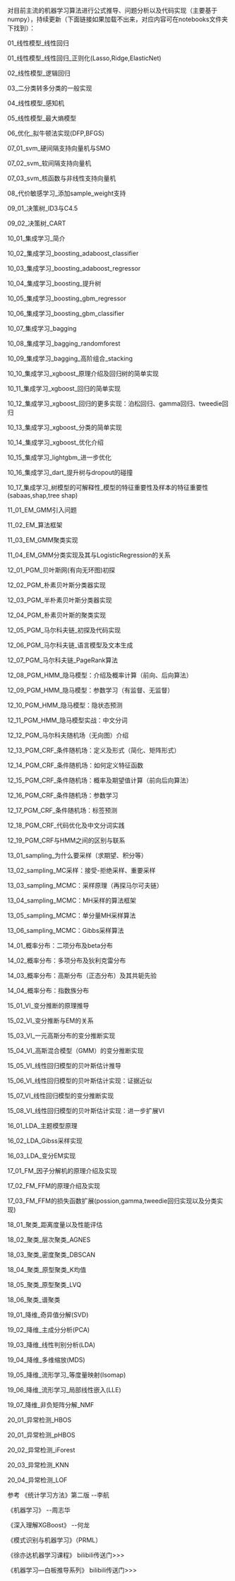 对目前主流的机器学习算法进行公式推导、问题分析以及代码实现（主要基于numpy），持续更新（下面链接如果加载不出来，对应内容可在notebooks文件夹下找到）：

01_线性模型_线性回归

01_线性模型_线性回归_正则化(Lasso,Ridge,ElasticNet)

02_线性模型_逻辑回归

03_二分类转多分类的一般实现

04_线性模型_感知机

05_线性模型_最大熵模型

06_优化_拟牛顿法实现(DFP,BFGS)

07_01_svm_硬间隔支持向量机与SMO

07_02_svm_软间隔支持向量机

07_03_svm_核函数与非线性支持向量机

08_代价敏感学习_添加sample_weight支持

09_01_决策树_ID3与C4.5

09_02_决策树_CART

10_01_集成学习_简介

10_02_集成学习_boosting_adaboost_classifier

10_03_集成学习_boosting_adaboost_regressor

10_04_集成学习_boosting_提升树

10_05_集成学习_boosting_gbm_regressor

10_06_集成学习_boosting_gbm_classifier

10_07_集成学习_bagging

10_08_集成学习_bagging_randomforest

10_09_集成学习_bagging_高阶组合_stacking

10_10_集成学习_xgboost_原理介绍及回归树的简单实现

10_11_集成学习_xgboost_回归的简单实现

10_12_集成学习_xgboost_回归的更多实现：泊松回归、gamma回归、tweedie回归

10_13_集成学习_xgboost_分类的简单实现

10_14_集成学习_xgboost_优化介绍

10_15_集成学习_lightgbm_进一步优化

10_16_集成学习_dart_提升树与dropout的碰撞

10_17_集成学习_树模型的可解释性_模型的特征重要性及样本的特征重要性(sabaas,shap,tree shap)

11_01_EM_GMM引入问题

11_02_EM_算法框架

11_03_EM_GMM聚类实现

11_04_EM_GMM分类实现及其与LogisticRegression的关系

12_01_PGM_贝叶斯网(有向无环图)初探

12_02_PGM_朴素贝叶斯分类器实现

12_03_PGM_半朴素贝叶斯分类器实现

12_04_PGM_朴素贝叶斯的聚类实现

12_05_PGM_马尔科夫链_初探及代码实现

12_06_PGM_马尔科夫链_语言模型及文本生成

12_07_PGM_马尔科夫链_PageRank算法

12_08_PGM_HMM_隐马模型：介绍及概率计算（前向、后向算法）

12_09_PGM_HMM_隐马模型：参数学习（有监督、无监督）

12_10_PGM_HMM_隐马模型：隐状态预测

12_11_PGM_HMM_隐马模型实战：中文分词

12_12_PGM_马尔科夫随机场（无向图）介绍

12_13_PGM_CRF_条件随机场：定义及形式（简化、矩阵形式）

12_14_PGM_CRF_条件随机场：如何定义特征函数

12_15_PGM_CRF_条件随机场：概率及期望值计算（前向后向算法）

12_16_PGM_CRF_条件随机场：参数学习

12_17_PGM_CRF_条件随机场：标签预测

12_18_PGM_CRF_代码优化及中文分词实践

12_19_PGM_CRF与HMM之间的区别与联系

13_01_sampling_为什么要采样（求期望、积分等）

13_02_sampling_MC采样：接受-拒绝采样、重要采样

13_03_sampling_MCMC：采样原理（再探马尔可夫链）

13_04_sampling_MCMC：MH采样的算法框架

13_05_sampling_MCMC：单分量MH采样算法

13_06_sampling_MCMC：Gibbs采样算法

14_01_概率分布：二项分布及beta分布

14_02_概率分布：多项分布及狄利克雷分布

14_03_概率分布：高斯分布（正态分布）及其共轭先验

14_04_概率分布：指数族分布

15_01_VI_变分推断的原理推导

15_02_VI_变分推断与EM的关系

15_03_VI_一元高斯分布的变分推断实现

15_04_VI_高斯混合模型（GMM）的变分推断实现

15_05_VI_线性回归模型的贝叶斯估计推导

15_06_VI_线性回归模型的贝叶斯估计实现：证据近似

15_07_VI_线性回归模型的变分推断实现

15_08_VI_线性回归模型的贝叶斯估计实现：进一步扩展VI

16_01_LDA_主题模型原理

16_02_LDA_Gibss采样实现

16_03_LDA_变分EM实现

17_01_FM_因子分解机的原理介绍及实现

17_02_FM_FFM的原理介绍及实现

17_03_FM_FFM的损失函数扩展(possion,gamma,tweedie回归实现以及分类实现)

18_01_聚类_距离度量以及性能评估

18_02_聚类_层次聚类_AGNES

18_03_聚类_密度聚类_DBSCAN

18_04_聚类_原型聚类_K均值

18_05_聚类_原型聚类_LVQ

18_06_聚类_谱聚类

19_01_降维_奇异值分解(SVD)

19_02_降维_主成分分析(PCA)

19_03_降维_线性判别分析(LDA)

19_04_降维_多维缩放(MDS)

19_05_降维_流形学习_等度量映射(Isomap)

19_06_降维_流形学习_局部线性嵌入(LLE)

19_07_降维_非负矩阵分解_NMF

20_01_异常检测_HBOS

20_01_异常检测_pHBOS

20_02_异常检测_iForest

20_03_异常检测_KNN

20_04_异常检测_LOF

参考
《统计学习方法》第二版 --李航

《机器学习》 --周志华

《深入理解XGBoost》 --何龙

《模式识别与机器学习》（PRML）

《徐亦达机器学习课程》 bilibili传送门>>>

《机器学习—白板推导系列》 bilibili传送门>>>
